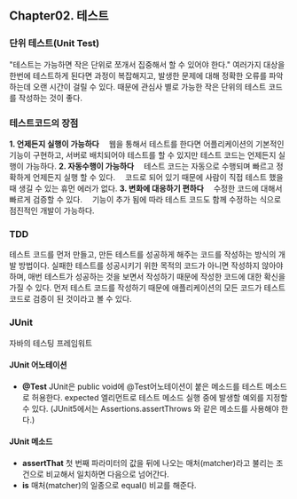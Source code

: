 ## Chapter02. 테스트

### 단위 테스트(Unit Test)

"테스트는 가능하면 작은 단위로 쪼개서 집중해서 할 수 있어야 한다."
여러가지 대상을 한번에 테스트하게 된다면 과정이 복잡해지고, 발생한 문제에 대해 정확한 오류를 파악하는데 오랜 시간이 걸릴 수 있다.
때문에 관심사 별로 가능한 작은 단위의 테스트 코드를 작성하는 것이 좋다.

### 테스트코드의 장점

**1. 언제든지 실행이 가능하다**
　웹을 통해서 테스트를 한다면 어플리케이션의 기본적인 기능이 구현하고, 서버로 배치되어야 테스트를 할 수 있지만 테스트 코드는 언제든지 실행이 가능하다.
**2. 자동수행이 가능하다**
　테스트 코드는 자동으로 수행되며 빠르고 정확하게 언제든지 실행 할 수 있다.
　코드로 되어 있기 때문에 사람이 직접 테스트 했을 때 생길 수 있는 휴먼 에러가 없다.
**3. 변화에 대응하기 편하다**
　수정한 코드에 대해서 빠르게 검증할 수 있다.
　기능이 추가 됨에 따라 테스트 코드도 함께 수정하는 식으로 점진적인 개발이 가능하다.

### TDD

테스트 코드를 먼저 만들고, 만든 테스트를 성공하게 해주는 코드를 작성하는 방식의 개발 방법이다.
실패한 테스트를 성공시키기 위한 목적의 코드가 아니면 작성하지 않아야 하며, 매번 테스트가 성공하는 것을 보면서 작성하기 때문에 작성한 코드에 대한 확신을 가질 수 있다.
먼저 테스트 코드를 작성하기 때문에 애플리케이션의 모든 코드가 테스트 코드로 검증이 된 것이라고 볼 수 있다.

### JUnit

자바의 테스팅 프레임워트

#### JUnit 어노테이션

- <strong>@Test</strong>
  JUnit은 public void에 @Test어노테이션이 붙은 메소드를 테스트 메소드로 허용한다.
  expected 엘리먼트로 테스트 메소드 실행 중에 발생할 예외를 지정할 수 있다. (JUnit5에서는 Assertions.assertThrows 와 같은 메소드를 사용해야 한다.)

#### JUnit 메소드

- <strong>assertThat</strong>
  첫 번째 파라미터의 값을 뒤에 나오는 매처(matcher)라고 불리는 조건으로 비교해서 일치하면 다음으로 넘어간다.
- <strong>is</strong>
  매처(matcher)의 일종으로 equal() 비교를 해준다.
